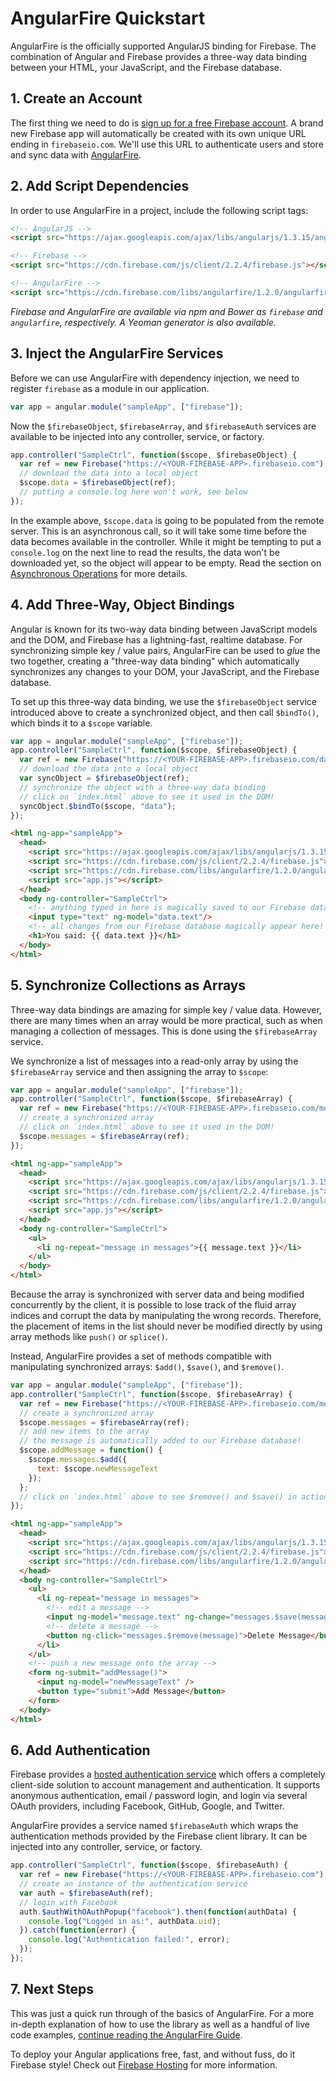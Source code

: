 # AngularFire Quickstart

AngularFire is the officially supported AngularJS binding for Firebase. The combination of Angular and Firebase provides a three-way data binding between your HTML, your JavaScript, and the Firebase database.

## 1. Create an Account
The first thing we need to do is [sign
up for a free Firebase account](https://firebase.google.com/). A brand new Firebase app will automatically be created with its own unique URL ending in ```firebaseio.com```. We'll use this URL
to authenticate users and store and sync data with [AngularFire](https://github.com/firebase/angularfire).

## 2. Add Script Dependencies

In order to use AngularFire in a project, include the following script tags:

```html
<!-- AngularJS -->
<script src="https://ajax.googleapis.com/ajax/libs/angularjs/1.3.15/angular.min.js"></script>

<!-- Firebase -->
<script src="https://cdn.firebase.com/js/client/2.2.4/firebase.js"></script>

<!-- AngularFire -->
<script src="https://cdn.firebase.com/libs/angularfire/1.2.0/angularfire.min.js"></script>
```

*Firebase and AngularFire are available via npm and Bower as ```firebase``` and ```angularfire```, respectively. A Yeoman generator is also available.*

## 3. Inject the AngularFire Services

Before we can use AngularFire with dependency injection, we need to register `firebase` as a module in our application.

```js
var app = angular.module("sampleApp", ["firebase"]);
```

Now the `$firebaseObject`, `$firebaseArray`, and `$firebaseAuth` services are available to be injected into any controller, service, or factory.

```js
app.controller("SampleCtrl", function($scope, $firebaseObject) {
  var ref = new Firebase("https://<YOUR-FIREBASE-APP>.firebaseio.com");
  // download the data into a local object
  $scope.data = $firebaseObject(ref);
  // putting a console.log here won't work, see below
});
```
In the example above, `$scope.data` is going to be populated from the remote server. This is an asynchronous call, so it will take some time before the data becomes available in the controller. While it might be tempting to put a `console.log` on the next line to read the results, the data won't be downloaded yet, so the object will appear to be empty. Read the section on [Asynchronous Operations](guide/intro-to-angularfire.html#section-async-intro) for more details.

## 4. Add Three-Way, Object Bindings

Angular is known for its two-way data binding between JavaScript models and the DOM, and Firebase has a lightning-fast, realtime database. For synchronizing simple key / value pairs, AngularFire can be used to *glue* the two together, creating a "three-way data binding" which automatically synchronizes any changes to your DOM, your JavaScript, and the Firebase database.

To set up this three-way data binding, we use the `$firebaseObject` service introduced above to create a synchronized object, and then call `$bindTo()`, which binds it to a `$scope` variable.

```js
var app = angular.module("sampleApp", ["firebase"]);
app.controller("SampleCtrl", function($scope, $firebaseObject) {
  var ref = new Firebase("https://<YOUR-FIREBASE-APP>.firebaseio.com/data");
  // download the data into a local object
  var syncObject = $firebaseObject(ref);
  // synchronize the object with a three-way data binding
  // click on `index.html` above to see it used in the DOM!
  syncObject.$bindTo($scope, "data");
});
```

```html
<html ng-app="sampleApp">
  <head>
    <script src="https://ajax.googleapis.com/ajax/libs/angularjs/1.3.15/angular.min.js"></script>
    <script src="https://cdn.firebase.com/js/client/2.2.4/firebase.js"></script>
    <script src="https://cdn.firebase.com/libs/angularfire/1.2.0/angularfire.min.js"></script>
    <script src="app.js"></script>
  </head>
  <body ng-controller="SampleCtrl">
    <!-- anything typed in here is magically saved to our Firebase database! -->
    <input type="text" ng-model="data.text"/>
    <!-- all changes from our Firebase database magically appear here! -->
    <h1>You said: {{ data.text }}</h1>
  </body>
</html>
```

## 5. Synchronize Collections as Arrays
Three-way data bindings are amazing for simple key / value data. However, there are many times when an array would be more practical, such as when managing a collection of messages. This is done using the `$firebaseArray` service.

We synchronize a list of messages into a read-only array by using the `$firebaseArray` service and then assigning the array to `$scope`:

```js
var app = angular.module("sampleApp", ["firebase"]);
app.controller("SampleCtrl", function($scope, $firebaseArray) {
  var ref = new Firebase("https://<YOUR-FIREBASE-APP>.firebaseio.com/messages");
  // create a synchronized array
  // click on `index.html` above to see it used in the DOM!
  $scope.messages = $firebaseArray(ref);
});
```

```html
<html ng-app="sampleApp">
  <head>
    <script src="https://ajax.googleapis.com/ajax/libs/angularjs/1.3.15/angular.min.js"></script>
    <script src="https://cdn.firebase.com/js/client/2.2.4/firebase.js"></script>
    <script src="https://cdn.firebase.com/libs/angularfire/1.2.0/angularfire.min.js"></script>
    <script src="app.js"></script>
  </head>
  <body ng-controller="SampleCtrl">
    <ul>
      <li ng-repeat="message in messages">{{ message.text }}</li>
    </ul>
  </body>
</html>
```

Because the array is synchronized with server data and being modified concurrently by the client, it is possible to lose track of the fluid array indices and corrupt the data by manipulating the wrong records. Therefore, the placement of items in the list should never be modified directly by using array methods like `push()` or `splice()`.

Instead, AngularFire provides a set of methods compatible with manipulating synchronized arrays: `$add()`, `$save()`, and `$remove()`.

```js
var app = angular.module("sampleApp", ["firebase"]);
app.controller("SampleCtrl", function($scope, $firebaseArray) {
  var ref = new Firebase("https://<YOUR-FIREBASE-APP>.firebaseio.com/messages");
  // create a synchronized array
  $scope.messages = $firebaseArray(ref);
  // add new items to the array
  // the message is automatically added to our Firebase database!
  $scope.addMessage = function() {
    $scope.messages.$add({
      text: $scope.newMessageText
    });
  };
  // click on `index.html` above to see $remove() and $save() in action
});
```

```html
<html ng-app="sampleApp">
  <head>
    <script src="https://ajax.googleapis.com/ajax/libs/angularjs/1.3.15/angular.min.js"></script>
    <script src="https://cdn.firebase.com/js/client/2.2.4/firebase.js"></script>
    <script src="https://cdn.firebase.com/libs/angularfire/1.2.0/angularfire.min.js"></script>
  </head>
  <body ng-controller="SampleCtrl">
    <ul>
      <li ng-repeat="message in messages">
        <!-- edit a message -->
        <input ng-model="message.text" ng-change="messages.$save(message)" />
        <!-- delete a message -->
        <button ng-click="messages.$remove(message)">Delete Message</button>
      </li>
    </ul>
    <!-- push a new message onto the array -->
    <form ng-submit="addMessage()">
      <input ng-model="newMessageText" />
      <button type="submit">Add Message</button>
    </form>
  </body>
</html>
```

## 6. Add Authentication
Firebase provides a [hosted authentication service](https://firebase-dot-devsite.googleplex.com/docs/database/security/) which offers a completely client-side solution to account management and authentication. It supports anonymous authentication, email / password login, and login via several OAuth providers, including Facebook, GitHub, Google, and Twitter.

AngularFire provides a service named `$firebaseAuth` which wraps the authentication methods provided by the Firebase client library. It can be injected into any controller, service, or factory.

```js
app.controller("SampleCtrl", function($scope, $firebaseAuth) {
  var ref = new Firebase("https://<YOUR-FIREBASE-APP>.firebaseio.com");
  // create an instance of the authentication service
  var auth = $firebaseAuth(ref);
  // login with Facebook
  auth.$authWithOAuthPopup("facebook").then(function(authData) {
    console.log("Logged in as:", authData.uid);
  }).catch(function(error) {
    console.log("Authentication failed:", error);
  });
});
```

## 7. Next Steps
This was just a quick run through of the basics of AngularFire. For a more in-depth explanation of how to use the library as well as a handful of live code examples, [continue reading the AngularFire Guide](guide/).

To deploy your Angular applications free, fast, and without fuss, do it Firebase style! Check out [Firebase Hosting](https://firebase.google.com/docs/hosting/) for more information.
